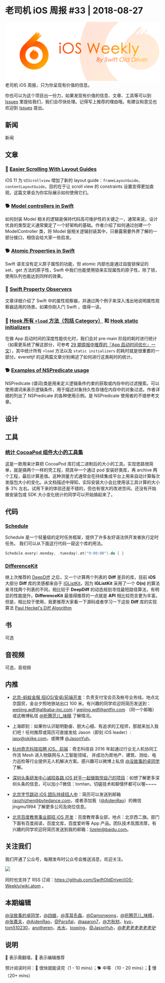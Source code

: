 # 老司机 iOS 周报 #33 | 2018-08-27

![ios-weekly](../assets/ios-weekly.png)
老司机 iOS 周报，只为你呈现有价值的信息。

你也可以为这个项目出一份力，如果发现有价值的信息、文章、工具等可以到 [Issues](https://github.com/SwiftOldDriver/iOS-Weekly/issues) 里提给我们，我们会尽快处理。记得写上推荐的理由哦。有建议和意见也欢迎到 [Issues](https://github.com/SwiftOldDriver/iOS-Weekly/issues) 提出。

## 新闻

新闻


## 文章

### 🐎 [Easier Scrolling With Layout Guides](https://useyourloaf.com/blog/easier-scrolling-with-layout-guides/)

iOS 11 为 `UIScrollview` 增加了新的 layout guide：`frameLayoutGuide`、`contentLayoutGuide`，目的在于让 scroll view 的 constraints 设置变得更加直观，这篇文章会为你实际展示如何使用它们。

### 🐕 [Model controllers in Swift](https://www.swiftbysundell.com/posts/model-controllers-in-swift)

如何封装 Model 相关的逻辑是保持代码高可维护性的关键之一，通常来说，设计优良的类型定义通常奠定了一个好架构的基础。作者介绍了如何通过创建一个 ModelController 类，将 Model 层相关逻辑封装其中，只暴露需要外界了解的一部分接口，相信会给大家一些启发。

### 🐕 [Atomic Properties in Swift](http://www.vadimbulavin.com/atomic-properties)

Swift 语言没有定义原子属性的功能，但 atomic 内部也是通过自旋锁保证的 set、get 方法的原子性，Swift 中我们也能使用锁来实现属性的原子性，除了锁，使用队列也能达到同样的效果。

### 🐎 [Swift Property Observers](https://nshipster.com/swift-property-observers/)

文章详细介绍了 Swift 中的属性观察器，并通过两个例子来深入浅出地说明属性观察器适用的场景。如果你刚入门 Swift ，值得一读。

### 🐢 [Hook 所有 `+load` 方法（包括 Category）](https://mp.weixin.qq.com/s/kL__CM3CfP_7i8Obg8qzWQ) 和 [Hook static initializers](https://mp.weixin.qq.com/s/5XnO5tWXK5pTtbOkPbluzw)

在做 App 启动时间的深度性能优化时，我们会对 pre-main 阶段的耗时进行统计（如需更系统了解这部分，可参考 [29 期周报中推荐的『App 启动时间优化』一文](https://github.com/SwiftOldDriver/iOS-Weekly/blob/master/Reports/%2329-2018.07.30.md#-ios-%E5%90%AF%E5%8A%A8%E6%97%B6%E9%97%B4%E4%BC%98%E5%8C%96)），其中统计所有 `+load` 方法以及 `static initializers` 的耗时就是很重要的一部分。everettjf 的这两篇文章分别阐述了如何进行这类耗时的统计。

### 🐕 [Examples of NSPredicate usage](https://nspredicate.xyz/)

NSPredicate (谓词)类是用来定义逻辑条件约束的获取或内存中的过滤搜索。可以使用谓词来表示逻辑条件，用于描述对象持久性存储在内存中的对象过滤。作者详细的列出了 NSPredicate 的各种使用示例。是 NSPredicate 使用者的不错参考文章。


## 设计

## 工具

### [统计 CocoaPod 组件大小的工具集](https://github.com/google/cocoapods-size)

这是一款用来计算把 CocoaPod 库打成二进制后的大小的工具。实现思路很简单，就是搞两个一样的壳工程，把其中一个通过 pod 安装好类库，再 archive 两个工程，最后计算差值。这种测量方式通常会在持续集成平台上用来自动计算每次发版包大小的变化。从文档描述中得知，实际安装大小会比使用该工具计算的大小多 3% 左右。试用下来的体验还是不错的，但也有很大的改进空间。还没有开始做安装包或 SDK 大小变化统计的同学可以开始搞起来了。

## 代码

### [Schedule](https://github.com/jianstm/Schedule)

Schedule 是一个轻量级的定时任务框架，提供了许多友好语法供开发者执行定时任务。 我们可以从下面这行代码一窥这个库的用法。

~~~swift
Schedule.every(.monday, .tuesday).at("9:00:00").do { }
~~~

### [DifferenceKit](https://github.com/ra1028/DifferenceKit)

继上次推荐的 [DeepDiff](https://github.com/onmyway133/DeepDiff) 之后，又一个计算两个列表的 **Diff** 差异的库，目前 **iOS** 大部分 **Diff** 库的灵感都来自于 [IGListKit](https://github.com/Instagram/IGListKit)，因为 **IGListKit** 采用了一个 **O(n)** 的算法来寻找两个列表的不同，相比较于 **DeepDiff** 的动态规划寻找最短路径算法，有明显的性能提升。**DifferenceKit** 最值得推荐的一点就是 **API** 相比较而言更为丰富。但是，相比较于使用，我更推荐大家看一下源码或者学习一下这些 **Diff** 库的实现算法 [Paul Heckel's Diff Algorithm](https://gist.github.com/ndarville/3166060)

## 书

可选

## 音视频

可选，音视频

## 内推

- [北京-蚂蚁金服 招iOS/安卓/前端开发](https://job.alibaba.com/zhaopin/position_detail.htm?trace=qrcode_share&positionCode=GP031268&from=timeline&isappinstalled=0)：负责支付宝会员及帐号业务线，地点北京国贸，金台夕照地铁站出口 100 米。有兴趣的同学欢迎将简历发送到：weijing.wdf@alibaba-inc.com / weijing.wdf@antfin.com （同一个邮箱） 或这微博私信 [@折腾范儿_味精](https://weibo.com/agvicking) 了解情况。

- 上海即刻：如果你认识聪明勤奋、胆大心细、有追求的工程师，那就来加入我们吧！任何推荐或简历可直接发给 Jason（即刻 iOS leader）: jasy@okjike.com，或微博 [@JasonYuh](https://weibo.com/jasonyuh)。

- [杭州奇志科技招聘 iOS、前端](https://www.lagou.com/gongsi/34872.html)：奇志科技自 2016 年起通过行业无人机协同工作流 Mesh 进入物联网与人工智能领域， 并成功为房地产、建筑、测绘、电力巡检等行业提供无人机解决方案。感兴趣可以微博上私信 [@没故事的卓同学](https://weibo.com/u/1926303682) 了解。

- [深圳头条研发中心诚招各路 iOS 好手一起做取悦自己的项目](https://job.toutiao.com/2018/spring_referral/?token=alPR8WCv8nnnc5QqtsyKjw%3D%3D&key=MTY1MDMsMTg0MTQsMjA1MjAsMTk1NjEsMTU2ODksMTc0ODk%3D)：如想了解更多深圳头条的信息，可以加小T微信：tomtan，切磋技术和聊情怀都可以喔~~~~

- [北京字节跳动 iOS 团队持续招人中](https://job.toutiao.com/society)：简历可以发送到邮箱 raozhizhen@bytedance.com，或者添加我（[@AidenRao](https://weibo.com/AidenRao)）的微信 jingmu1994 了解更多公司及岗位信息。

- [北京百度教育事业部招 iOS 开发](https://www.baidu.com/s?wd=百度)：百度教育事业部，地点：北京西二旗。部门下面有百度阅读，百度文库，百度爱听等 App 产品。团队技术氛围浓厚，有兴趣的同学欢迎将简历发送到我的邮箱：lizelei@baidu.com。

## 关注我们

我们开通了公众号，每期发布时公众号会推送消息，欢迎关注。

![](https://github.com/SwiftOldDriver/iOS-Weekly/blob/master/assets/qrcode_for_wechat.jpg?raw=true)

同时也支持了 RSS 订阅：https://github.com/SwiftOldDriver/iOS-Weekly/wiki.atom 。

## 本期编辑

[@没故事的卓同学](https://weibo.com/1926303682/profile)，[@四娘](https://kemchenj.github.io)，[@享耳先森](https://github.com/iblacksun)，[@Damonwong](https://weibo.com/damonone)，[@折腾范儿_味精](http://weibo.com/agvicking)，[@张嘉夫](https://weibo.com/2949394297)，[@AidenRao](https://weibo.com/AidenRao)，[@Parsifal](https://weibo.com/parsifalchang)，[@aaaron7](https://weibo.com/aaaron7)，[@方秋枋](https://weibo.com/100mango)，[kyo](https://github.com/KyoLi)，[tom510230](https://xiaozhuanlan.com/u/6682065345)，[anotheren](https://anotheren.com)，[水水](https://www.xuyanlan.com)，[looping](https://github.com/looping)，[@JasonYuh](https://weibo.com/jasonyuh)，[@老老老老老老老驴](https://weibo.com/u/6090610445)

## 说明

🚧 表示需翻墙，🌟 表示编辑推荐

预计阅读时间：🐎 很快就能读完（1 - 10 mins）；🐕 中等 （10 - 20 mins）；🐢 慢（20+ mins）
